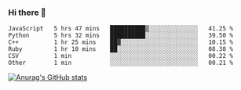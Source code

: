 ### Hi there 👋
<!--START_SECTION:waka-->

```text
JavaScript   5 hrs 47 mins   ██████████▒░░░░░░░░░░░░░░   41.25 %
Python       5 hrs 32 mins   ██████████░░░░░░░░░░░░░░░   39.50 %
C++          1 hr 25 mins    ██▓░░░░░░░░░░░░░░░░░░░░░░   10.15 %
Ruby         1 hr 10 mins    ██░░░░░░░░░░░░░░░░░░░░░░░   08.38 %
CSV          1 min           ░░░░░░░░░░░░░░░░░░░░░░░░░   00.22 %
Other        1 min           ░░░░░░░░░░░░░░░░░░░░░░░░░   00.21 %
```

<!--END_SECTION:waka-->
[![Anurag's GitHub stats](https://github-readme-stats.vercel.app/api?username=Kevinbarrero)](https://github.com/anuraghazra/github-readme-stats)
<!--
**Kevinbarrero/Kevinbarrero** is a ✨ _special_ ✨ repository because its `README.md` (this file) appears on your GitHub profile.

Here are some ideas to get you started:

- 🔭 I’m currently working on ...
- 🌱 I’m currently learning ...
- 👯 I’m looking to collaborate on ...
- 🤔 I’m looking for help with ...
- 💬 Ask me about ...
- 📫 How to reach me: ...
- 😄 Pronouns: ...
- ⚡ Fun fact: ...

-->


